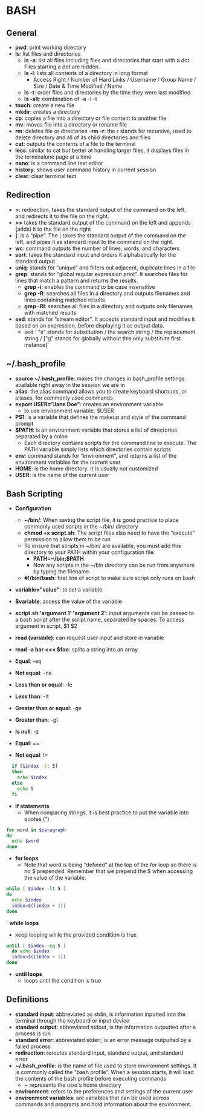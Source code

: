# BASH

## General

- **pwd**: print working directory
- **ls**: list files and directories
  - **ls -a**: list all files including files and directories that start with a dot. Files starting a dot are hidden.
  - **ls -l**: lists all contents of a directory in long format
    - Access Right / Number of Hard Links / Username / Group Name / Size / Date & Time Modified / Name
  - **ls -t**: order files and directories by the time they were last modified
  - **ls -alt**: combination of -a -l -t
- **touch**: create a new file
- **mkdir**: creates a directory
- **cp**: copies a file into a directory or file content to another file
- **mv**: moves file into a directory or rename file
- **rm**: deletes file or directories
  -**rm -r**: the r stands for recursive, used to delete directory and all of its child directories and files
- **cat**: outputs the contents of a file to the terminal
- **less**: similar to cat but better at handling larger files, it displays files in the terminalone page at a time
- **nano**: is a command line text editor
- **history**: shows user command history in current session
- **clear**: clear terminal text

## Redirection

- **>**: redirection, takes the standard output of the command on the left, and redirects it to the file on the right. 
- **>>** takes the standard output of the command on the left and appends (adds) it to the file on the right
- **|**: is a “pipe”. The | takes the standard output of the command on the left, and pipes it as standard input to the command on the right.
- **wc**: command outputs the number of lines, words, and characters
- **sort**: takes the standard input and orders it alphabetically for the standard output
- **uniq**: stands for “unique” and filters out adjacent, duplicate lines in a file
- **grep**: stands for “global regular expression print”. It searches files for lines that match a pattern and returns the results.
  - **grep -i**: enables the command to be case insensitive
  - **grep -R**: searches all files in a directory and outputs filenames and lines containing matched results
  - **grep -Rl**: searches all files in a directory and outputs only filenames with matched results
- **sed**: stands for “stream editor”. It accepts standard input and modifies it based on an expression, before displaying it as output data. 
  - sed ' "s" stands for substitution / the search string / the replacement string / ["g" stands for globally without this only substitute first instance]'

## ~/.bash_profile

- **source ~/.bash_profile**: makes the changes in bash_profile settings available right away in the session we are in
- **alias**: the alias command allows you to create keyboard shortcuts, or aliases, for commonly used commands
- **export USER="Jane Doe"**: creates an environment variable
  - to use environment variable, $USER
- **PS1**: is a variable that defines the makeup and style of the command prompt
- **$PATH**: is an environment variable that stores a list of directories separated by a colon
  - Each directory contains scripts for the command line to execute. The PATH variable simply lists which directories contain scripts
- **env**: command stands for “environment”, and returns a list of the environment variables for the current user
- **HOME**: is the home directory. It is usually not customized
- **USER**: is the name of the current user

## Bash Scripting

- **Configuration**
  - **~/bin/**: When saving the script file, it is good practice to place commonly used scripts in the ~/bin/ directory
  - **chmod +x script.sh**: The script files also need to have the “execute” permission to allow them to be run
  - To ensure that scripts in ~/bin/ are available, you must add this directory to your PATH within your configuration file:
    - **PATH=~/bin:$PATH**
    - Now any scripts in the ~/bin directory can be run from anywhere by typing the filename.
  - **#!/bin/bash**: first line of script to make sure script only runs on bash

- **variable="value"**: to set a variable
- **$variable**: access the value of the variable
- **script.sh 'argument 1' 'argument 2'**: input arguments can be passed to a bash script after the script name, separated by spaces. To access argument in script, $1 $2
- **read (variable)**: can request user input and store in variable
- **read -a bar <<< $foo**: splits a string into an array
- **Equal**: -eq
- **Not equal**: -ne
- **Less than or equal**: -le
- **Less than**: -lt
- **Greater than or equal**: -ge
- **Greater than**: -gt
- **Is null**: -z
- **Equal**: ==
- **Not equal**: !=

```bash
  if [$index -lt 5]
  then
    echo $index
  else
    echo 5
  fi
```
- **if statements**
  - When comparing strings, it is best practice to put the variable into quotes (")

```bash
for word in $paragraph
do
  echo $word
done
```
- **for loops**
  - Note that word is being “defined” at the top of the for loop so there is no $ prepended. Remember that we prepend the $ when accessing the value of the variable.

```bash
while [ $index -lt 5 ]
do
  echo $index
  index=$((index + 1))
done
```

` **while loops**
  - keep looping while the provided condition is true

```bash
until [ $index -eq 5 ] 
  do echo $index 
  index=$((index + 1)) 
done
```
- **until loops**
  - loops until the condition is true
  
## Definitions

- **standard input**: abbreviated as stdin, is information inputted into the terminal through the keyboard or input device
- **standard output**: abbreviated stdout, is the information outputted after a process is run
- **standard error**: abbreviated stderr, is an error message outputted by a failed process
- **redirection**: reroutes standard input, standard output, and standard error
- **~/.bash_profile**: is the name of file used to store environment settings. It is commonly called the “bash profile”. When a session starts, it will load the contents of the bash profile before executing commands
  - **~** represents the user’s home directory
- **environment**: refers to the preferences and settings of the current user
- **environment variables**: are variables that can be used across commands and programs and hold information about the environment.